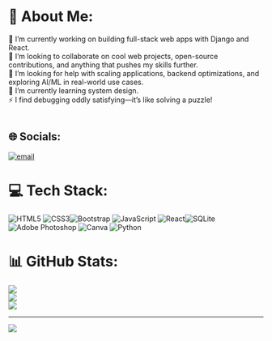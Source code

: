 # 💫 About Me:
🔭 I’m currently working on building full-stack web apps with Django and React.<br>👯 I’m looking to collaborate on cool web projects, open-source contributions, and anything that pushes my skills further.  <br>🤝 I’m looking for help with scaling applications, backend optimizations, and exploring AI/ML in real-world use cases.<br>🌱 I’m currently learning system design.<br>⚡ I find debugging oddly satisfying—it’s like solving a puzzle!<br><br>


## 🌐 Socials:
[![email](https://img.shields.io/badge/Email-D14836?logo=gmail&logoColor=white)](mailto:svajanthan8@gmail.com) 

# 💻 Tech Stack:
![HTML5](https://img.shields.io/badge/html5-%23E34F26.svg?style=for-the-badge&logo=html5&logoColor=white) ![CSS3](https://img.shields.io/badge/css3-%231572B6.svg?style=for-the-badge&logo=css3&logoColor=white)![Bootstrap](https://img.shields.io/badge/bootstrap-%238511FA.svg?style=for-the-badge&logo=bootstrap&logoColor=white) ![JavaScript](https://img.shields.io/badge/javascript-%23323330.svg?style=for-the-badge&logo=javascript&logoColor=%23F7DF1E) ![React](https://img.shields.io/badge/react-%2320232a.svg?style=for-the-badge&logo=react&logoColor=%2361DAFB)![SQLite](https://img.shields.io/badge/sqlite-%2307405e.svg?style=for-the-badge&logo=sqlite&logoColor=white) ![Adobe Photoshop](https://img.shields.io/badge/adobe%20photoshop-%2331A8FF.svg?style=for-the-badge&logo=adobe%20photoshop&logoColor=white) ![Canva](https://img.shields.io/badge/Canva-%2300C4CC.svg?style=for-the-badge&logo=Canva&logoColor=white) ![Python](https://img.shields.io/badge/python-3670A0?style=for-the-badge&logo=python&logoColor=ffdd54)
# 📊 GitHub Stats:
![](https://github-readme-stats.vercel.app/api?username=Ajanthan-SV&theme=dark&hide_border=false&include_all_commits=false&count_private=false)<br/>
![](https://nirzak-streak-stats.vercel.app/?user=Ajanthan-SV&theme=dark&hide_border=false)<br/>
![](https://github-readme-stats.vercel.app/api/top-langs/?username=Ajanthan-SV&theme=dark&hide_border=false&include_all_commits=false&count_private=false&layout=compact)

---
[![](https://visitcount.itsvg.in/api?id=Ajanthan-SV&icon=0&color=0)](https://visitcount.itsvg.in)

<!-- Proudly created with GPRM ( https://gprm.itsvg.in ) -->
